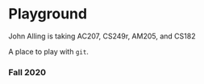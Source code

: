 # Playground
John Alling is taking AC207, CS249r, AM205, and CS182

A place to play with `git`.

### Fall 2020
